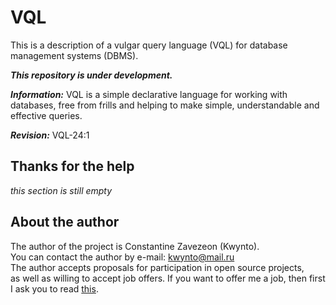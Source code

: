 # VQL
This is a description of a vulgar query language (VQL) for database management systems (DBMS).  

**_This repository is under development._**  

***Information:*** 
VQL is a simple declarative language for working with databases, free from frills and helping to make simple, understandable and effective queries.  

***Revision:*** 
VQL-24:1  


## Thanks for the help

*this section is still empty*


## About the author

The author of the project is Constantine Zavezeon (Kwynto).  
You can contact the author by e-mail: kwynto@mail.ru  
The author accepts proposals for participation in open source projects,  
as well as willing to accept job offers.
If you want to offer me a job, then first I ask you to read [this](https://github.com/Kwynto/Kwynto/blob/main/offer.md).

